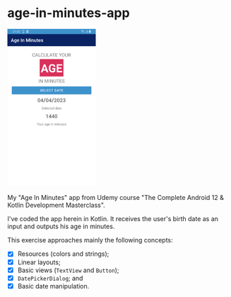 # age-in-minutes-app

<img src="app.png" width="200" />

My "Age In Minutes" app from Udemy course "The Complete Android 12 &amp; Kotlin Development Masterclass".

I've coded the app herein in Kotlin. It receives the user's birth date as an input and outputs his age in minutes. 

This exercise approaches mainly the following concepts:

- [X] Resources (colors and strings);
- [X] Linear layouts;
- [X] Basic views (`TextView` and `Button`);
- [X] `DatePickerDialog`; and 
- [X] Basic date manipulation.
